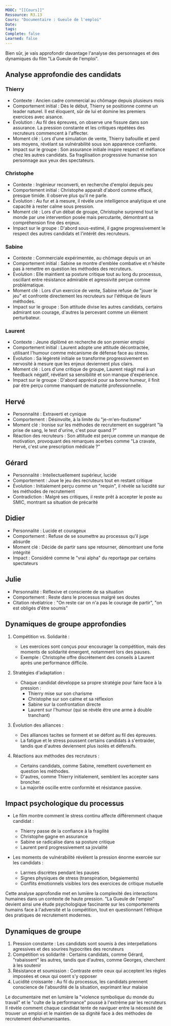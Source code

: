 ```yaml
---
MOOC: "[[Cours]]"
Ressource: R3.13
Cours: "Documentaire : Gueule de l'emploi"
Date: 
tags: 
Complete: false
Learned: false
---
```

Bien sûr, je vais approfondir davantage l'analyse des personnages et des dynamiques du film "La Gueule de l'emploi".

## Analyse approfondie des candidats

### Thierry
- Contexte : Ancien cadre commercial au chômage depuis plusieurs mois
- Comportement initial : Dès le début, Thierry se positionne comme un leader naturel. Il est éloquent, sûr de lui et domine les premiers exercices avec aisance.
- Évolution : Au fil des épreuves, on observe une fissure dans son assurance. La pression constante et les critiques répétées des recruteurs commencent à l'affecter.
- Moment clé : Lors d'une simulation de vente, Thierry bafouille et perd ses moyens, révélant sa vulnérabilité sous son apparence confiante.
- Impact sur le groupe : Son assurance initiale inspire respect et méfiance chez les autres candidats. Sa fragilisation progressive humanise son personnage aux yeux des spectateurs.

### Christophe
- Contexte : Ingénieur reconverti, en recherche d'emploi depuis peu
- Comportement initial : Christophe apparaît d'abord comme effacé, presque timide. Il observe plus qu'il ne parle.
- Évolution : Au fur et à mesure, il révèle une intelligence analytique et une capacité à rester calme sous pression.
- Moment clé : Lors d'un débat de groupe, Christophe surprend tout le monde par une intervention posée mais percutante, démontrant sa compréhension fine des enjeux.
- Impact sur le groupe : D'abord sous-estimé, il gagne progressivement le respect des autres candidats et l'intérêt des recruteurs.

### Sabine
- Contexte : Commerciale expérimentée, au chômage depuis un an
- Comportement initial : Sabine se montre d'emblée combative et n'hésite pas à remettre en question les méthodes des recruteurs.
- Évolution : Elle maintient sa posture critique tout au long du processus, oscillant entre résistance admirable et agressivité perçue comme problématique.
- Moment clé : Lors d'un exercice de vente, Sabine refuse de "jouer le jeu" et confronte directement les recruteurs sur l'éthique de leurs méthodes.
- Impact sur le groupe : Son attitude divise les autres candidats, certains admirant son courage, d'autres la percevant comme un élément perturbateur.

### Laurent
- Contexte : Jeune diplômé en recherche de son premier emploi
- Comportement initial : Laurent adopte une attitude décontractée, utilisant l'humour comme mécanisme de défense face au stress.
- Évolution : Sa légèreté initiale se transforme progressivement en nervosité à mesure que les enjeux deviennent plus clairs.
- Moment clé : Lors d'une critique de groupe, Laurent réagit mal à un feedback négatif, révélant sa sensibilité et son manque d'expérience.
- Impact sur le groupe : D'abord apprécié pour sa bonne humeur, il finit par être perçu comme manquant de maturité professionnelle.

## Hervé
- Personnalité : Extraverti et cynique
- Comportement : Désinvolte, à la limite du "je-m'en-foutisme"
- Moment clé : Ironise sur les méthodes de recrutement en suggérant "la prise de sang, le test d'urine, c'est pour quand ?"
- Réaction des recruteurs : Son attitude est perçue comme un manque de motivation, provoquant des remarques acerbes comme "La cravate, Hervé, c'est une prescription médicale ?"

## Gérard
- Personnalité : Intellectuellement supérieur, lucide
- Comportement : Joue le jeu des recruteurs tout en restant critique
- Évolution : Initialement perçu comme un "requin", il révèle sa lucidité sur les méthodes de recrutement
- Contradiction : Malgré ses critiques, il reste prêt à accepter le poste au SMIC, montrant sa situation de précarité

## Didier
- Personnalité : Lucide et courageux
- Comportement : Refuse de se soumettre au processus qu'il juge absurde
- Moment clé : Décide de partir sans spe retourner, démontrant une forte intégrité
- Impact : Considéré comme le "vrai alpha" du reportage par certains spectateurs

## Julie
- Personnalité : Réflexive et consciente de sa situation
- Comportement : Reste dans le processus malgré ses doutes
- Citation révélatrice : "On reste car on n'a pas le courage de partir", "on est obligés d'être soumis"

## Dynamiques de groupe approfondies

1. Compétition vs. Solidarité :
   - Les exercices sont conçus pour encourager la compétition, mais des moments de solidarité émergent, notamment lors des pauses.
   - Exemple : Christophe offre discrètement des conseils à Laurent après une performance difficile.

2. Stratégies d'adaptation :
   - Chaque candidat développe sa propre stratégie pour faire face à la pression :
     - Thierry mise sur son charisme
     - Christophe sur son calme et sa réflexion
     - Sabine sur la confrontation directe
     - Laurent sur l'humour (qui se révèle être une arme à double tranchant)

3. Évolution des alliances :
   - Des alliances tacites se forment et se défont au fil des épreuves.
   - La fatigue et le stress poussent certains candidats à s'entraider, tandis que d'autres deviennent plus isolés et défensifs.

4. Réactions aux méthodes des recruteurs :
   - Certains candidats, comme Sabine, remettent ouvertement en question les méthodes.
   - D'autres, comme Thierry initialement, semblent les accepter sans broncher.
   - La majorité oscille entre conformité et résistance passive.

## Impact psychologique du processus

- Le film montre comment le stress continu affecte différemment chaque candidat :
  - Thierry passe de la confiance à la fragilité
  - Christophe gagne en assurance
  - Sabine se radicalise dans sa posture critique
  - Laurent perd progressivement sa jovialité

- Les moments de vulnérabilité révèlent la pression énorme exercée sur les candidats :
  - Larmes discrètes pendant les pauses
  - Signes physiques de stress (transpiration, bégaiements)
  - Conflits émotionnels visibles lors des exercices de critique mutuelle

Cette analyse approfondie met en lumière la complexité des interactions humaines dans un contexte de haute pression. "La Gueule de l'emploi" devient ainsi une étude psychologique fascinante sur les comportements humains face à l'adversité et la compétition, tout en questionnant l'éthique des pratiques de recrutement modernes.



## Dynamiques de groupe

1. Pression constante : Les candidats sont soumis à des interpellations agressives et des sourires hypocrites des recruteurs
2. Compétition vs solidarité : Certains candidats, comme Gérard, "rabaissent" les autres, tandis que d'autres, comme Georges, cherchent à les soutenir
3. Résistance et soumission : Contraste entre ceux qui acceptent les règles imposées et ceux qui osent s'y opposer
4. Lucidité croissante : Au fil du processus, les candidats prennent conscience de l'absurdité de la situation, exprimant leur malaise

Le documentaire met en lumière la "violence symbolique du monde du travail" et le "culte de la performance" poussé à l'extrême par les recruteurs Il révèle comment chaque candidat tente de naviguer entre la nécessité de trouver un emploi et le maintien de sa dignité face à des méthodes de recrutement déshumanisantes.
